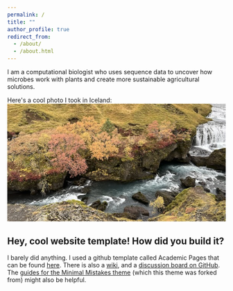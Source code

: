 ```yaml
---
permalink: /
title: ""
author_profile: true
redirect_from: 
  - /about/
  - /about.html
---
```


I am a computational biologist who uses sequence data to uncover how microbes work with plants and create more sustainable agricultural solutions. 

Here's a cool photo I took in Iceland: 
![Skogafoss](/images/skogafoss.jpg)


Hey, cool website template! How did you build it?
------
I barely did anything. I used a github template called Academic Pages that can be found [here](https://academicpages.github.io/markdown/). There is also a [wiki](https://github.com/academicpages/academicpages.github.io/wiki), and a [discussion board on GitHub](https://github.com/academicpages/academicpages.github.io/discussions). The [guides for the Minimal Mistakes theme](https://mmistakes.github.io/minimal-mistakes/docs/configuration/) (which this theme was forked from) might also be helpful.

